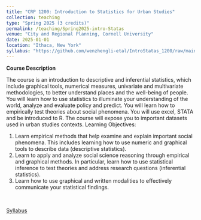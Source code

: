 ```yaml
---
title: "CRP 1200: Introduction to Statistics for Urban Studies"
collection: teaching
type: "Spring 2025 (3 credits)"
permalink: /teaching/Spring2025-intro-Statas
venue: "City and Regional Planning, Cornell University"
date: 2025-01-01
location: "Ithaca, New York"
syllabus: "https://github.com/wenzhengli-etal/IntroStatas_1200/raw/main/Syllabus/CRP1200_syllabus_sp2025.pdf"
---
```


**Course Description**

The course is an introduction to descriptive and inferential statistics, which include graphical tools, numerical measures, univariate and multivariate methodologies, to better understand places and the well-being of people. You will learn how to use statistics to illuminate your understanding of the world, analyze and evaluate policy and predict. You will learn how to empirically test theories about social phenomena. You will use excel, STATA and be introduced to R. The course will expose you to important datasets used in urban studies contexts. 
Learning Objectives: 
1. Learn empirical methods that help examine and explain important social phenomena. This includes learning how to use numeric and graphical tools to describe data (descriptive statistics). 
2. Learn to apply and analyze social science reasoning through empirical and graphical methods. In particular, learn how to use statistical inference to test theories and address research questions (inferential statistics). 
3. Learn how to use graphical and written modalities to effectively communicate your statistical findings. 
 <br/>

[Syllabus](https://github.com/wenzhengli-etal/IntroStatas_1200/raw/main/Syllabus/CRP1200_syllabus_sp2025.pdf)

